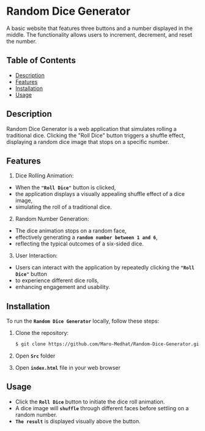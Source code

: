 # Random Dice Generator

A basic website that features three buttons and a number displayed in the middle. The functionality allows users to increment, decrement, and reset the number.

## Table of Contents
  - [Description](#description)
  - [Features](#features)
  - [Installation](#installation)
  - [Usage](#usage)

## Description

Random Dice Generator is a web application that simulates rolling a traditional dice. Clicking the "Roll Dice" button triggers a shuffle effect, displaying a random dice image that stops on a specific number.

## Features

1. Dice Rolling Animation:
-  When the **`"Roll Dice"`** button is clicked,
-  the application displays a visually appealing shuffle effect of a dice image,
-  simulating the roll of a traditional dice.
  
2. Random Number Generation:
- The dice animation stops on a random face,
- effectively generating a **`random number between 1 and 6`**,
- reflecting the typical outcomes of a six-sided dice.

3. User Interaction:
- Users can interact with the application by repeatedly clicking the **`"Roll Dice"`** button
- to experience different dice rolls,
- enhancing engagement and usability.

## Installation

To run the **`Random Dice Generator`** locally, follow these steps:

1. Clone the repository:

   ```bash
   $ git clone https://github.com/Maro-Medhat/Random-Dice-Generator.git
   ```
2. Open **`Src`** folder

3. Open **`index.html`** file in your web browser

## Usage

- Click the **`Roll Dice`** button to initiate the dice roll animation.
- A dice image will **`shuffle`** through different faces before settling on a random number.
- **`The result`** is displayed visually above the button.
